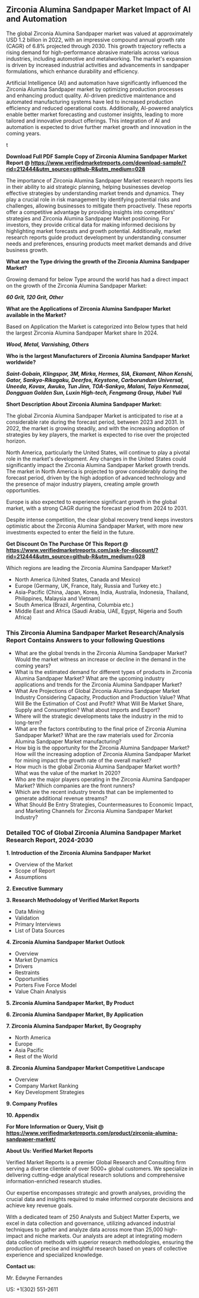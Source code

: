 <h2>Zirconia Alumina Sandpaper Market Impact of AI and Automation</h2><p>The global Zirconia Alumina Sandpaper market was valued at approximately USD 1.2 billion in 2022, with an impressive compound annual growth rate (CAGR) of 6.8% projected through 2030. This growth trajectory reflects a rising demand for high-performance abrasive materials across various industries, including automotive and metalworking. The market's expansion is driven by increased industrial activities and advancements in sandpaper formulations, which enhance durability and efficiency.</p><p>Artificial Intelligence (AI) and automation have significantly influenced the Zirconia Alumina Sandpaper market by optimizing production processes and enhancing product quality. AI-driven predictive maintenance and automated manufacturing systems have led to increased production efficiency and reduced operational costs. Additionally, AI-powered analytics enable better market forecasting and customer insights, leading to more tailored and innovative product offerings. This integration of AI and automation is expected to drive further market growth and innovation in the coming years.</p>t</p><p id="" class=""><strong>Download Full PDF Sample Copy of Zirconia Alumina Sandpaper Market Report @ <a href="https://www.verifiedmarketreports.com/download-sample/?rid=212444&utm_source=github-R&utm_medium=028" target="_blank">https://www.verifiedmarketreports.com/download-sample/?rid=212444&utm_source=github-R&utm_medium=028</a></strong></p><p>The importance of&nbsp;Zirconia Alumina Sandpaper Market research reports lies in their ability to aid strategic planning, helping businesses develop effective strategies by understanding market trends and dynamics. They play a crucial role in risk management by identifying potential risks and challenges, allowing businesses to mitigate them proactively. These reports offer a competitive advantage by providing insights into competitors' strategies and Zirconia Alumina Sandpaper Market positioning. For investors, they provide critical data for making informed decisions by highlighting market forecasts and growth potential. Additionally, market research reports guide product development by understanding consumer needs and preferences, ensuring products meet market demands and drive business growth.</p><p><strong>What are the&nbsp;Type driving the growth of the Zirconia Alumina Sandpaper Market?</strong></p><p id="" class="">Growing demand for below Type around the world has had a direct impact on the growth of the Zirconia Alumina Sandpaper Market:</p><em><strong>60 Grit, 120 Grit, Other</strong></em></p><strong>What are the&nbsp;Applications&nbsp;of Zirconia Alumina Sandpaper Market available in the Market?</strong></p><p id="" class="">Based on Application the Market is categorized into Below types that held the largest Zirconia Alumina Sandpaper Market share In 2024.</p><em><strong>Wood, Metal, Varnishing, Others</strong></em></p><strong>Who is the largest Manufacturers of Zirconia Alumina Sandpaper Market worldwide?</strong></p><p><em><strong>Saint-Gobain, Klingspor, 3M, Mirka, Hermes, SIA, Ekamant, Nihon Kenshi, Gator, Sankyo-Rikagaku, Deerfos, Keystone, Carborundum Universal, Uneeda, Kovax, Awuko, Tun Jinn, TOA-Sankyo, Malani, Taiyo Kenmazai, Dongguan Golden Sun, Luxin High-tech, Fengmang Group, Hubei Yuli</strong></em></p><p id="" class=""><strong>Short Description About Zirconia Alumina Sandpaper Market:</strong></p><p>The global Zirconia Alumina Sandpaper Market is anticipated to rise at a considerable rate during the forecast period, between 2023 and 2031. In 2022, the market is growing steadily, and with the increasing adoption of strategies by key players, the market is expected to rise over the projected horizon.</p><p>North America, particularly the United States, will continue to play a pivotal role in the market's development. Any changes in the United States could significantly impact the Zirconia Alumina Sandpaper Market growth trends. The market in North America is projected to grow considerably during the forecast period, driven by the high adoption of advanced technology and the presence of major industry players, creating ample growth opportunities.</p><p>Europe is also expected to experience significant growth in the global market, with a strong CAGR during the forecast period from 2024 to 2031.</p><p>Despite intense competition, the clear global recovery trend keeps investors optimistic about the Zirconia Alumina Sandpaper Market, with more new investments expected to enter the field in the future.</p><p id="" class=""><strong>Get Discount On The Purchase Of This Report @ <a href="https://www.verifiedmarketreports.com/ask-for-discount/?rid=212444&utm_source=github-R&utm_medium=028" target="_blank">https://www.verifiedmarketreports.com/ask-for-discount/?rid=212444&utm_source=github-R&utm_medium=028</a></strong></p>Which regions are leading the Zirconia Alumina Sandpaper Market?</p><ul><li>North America (United States, Canada and Mexico)</li><li>Europe (Germany, UK, France, Italy, Russia and Turkey etc.)</li><li>Asia-Pacific (China, Japan, Korea, India, Australia, Indonesia, Thailand, Philippines, Malaysia and Vietnam)</li><li>South America (Brazil, Argentina, Columbia etc.)</li><li>Middle East and Africa (Saudi Arabia, UAE, Egypt, Nigeria and South Africa)</li></ul><h3 id="" class="">This Zirconia Alumina Sandpaper Market Research/Analysis Report Contains Answers to your following Questions</h3><ul><li>What are the global trends in the Zirconia Alumina Sandpaper Market? Would the market witness an increase or decline in the demand in the coming years?</li><li>What is the estimated demand for different types of products in Zirconia Alumina Sandpaper Market? What are the upcoming industry applications and trends for the Zirconia Alumina Sandpaper Market?</li><li>What Are Projections of Global Zirconia Alumina Sandpaper Market Industry Considering Capacity, Production and Production Value? What Will Be the Estimation of Cost and Profit? What Will Be Market Share, Supply and Consumption? What about imports and Export?</li><li>Where will the strategic developments take the industry in the mid to long-term?</li><li>What are the factors contributing to the final price of Zirconia Alumina Sandpaper Market? What are the raw materials used for Zirconia Alumina Sandpaper Market manufacturing?</li><li>How big is the opportunity for the Zirconia Alumina Sandpaper Market? How will the increasing adoption of Zirconia Alumina Sandpaper Market for mining impact the growth rate of the overall market?</li><li>How much is the global Zirconia Alumina Sandpaper Market worth? What was the value of the market In 2020?</li><li>Who are the major players operating in the Zirconia Alumina Sandpaper Market? Which companies are the front runners?</li><li>Which are the recent industry trends that can be implemented to generate additional revenue streams?</li><li>What Should Be Entry Strategies, Countermeasures to Economic Impact, and Marketing Channels for Zirconia Alumina Sandpaper Market Industry?</li></ul><h3 id="" class="">Detailed TOC of Global Zirconia Alumina Sandpaper Market Research Report, 2024-2030</h3><p id="" class=""><strong>1. Introduction of the Zirconia Alumina Sandpaper Market</strong></p><ul><li>Overview of the Market</li><li>Scope of Report</li><li>Assumptions</li></ul><p id="" class=""><strong>2. Executive Summary</strong></p><p id="" class=""><strong>3. Research Methodology of Verified Market Reports</strong></p><ul><li>Data Mining</li><li>Validation</li><li>Primary Interviews</li><li>List of Data Sources</li></ul><p id="" class=""><strong>4. Zirconia Alumina Sandpaper Market Outlook</strong></p><ul><li>Overview</li><li>Market Dynamics</li><li>Drivers</li><li>Restraints</li><li>Opportunities</li><li>Porters Five Force Model</li><li>Value Chain Analysis</li></ul><p id="" class=""><strong>5. Zirconia Alumina Sandpaper Market, By Product</strong></p><p id="" class=""><strong>6. Zirconia Alumina Sandpaper Market, By Application</strong></p><p id="" class=""><strong>7. Zirconia Alumina Sandpaper Market, By Geography</strong></p><ul><li>North America</li><li>Europe</li><li>Asia Pacific</li><li>Rest of the World</li></ul><p id="" class=""><strong>8. Zirconia Alumina Sandpaper Market Competitive Landscape</strong></p><ul><li>Overview</li><li>Company Market Ranking</li><li>Key Development Strategies</li></ul><p id="" class=""><strong>9. Company Profiles</strong></p><p id="" class=""><strong>10. Appendix</strong></p><p id="" class=""><strong>For More Information or Query, Visit @ <a href="https://www.verifiedmarketreports.com/product/zirconia-alumina-sandpaper-market/" target="_blank">https://www.verifiedmarketreports.com/product/zirconia-alumina-sandpaper-market/</a></strong></p><p id="" class=""><strong>About Us: Verified Market Reports</strong></p><p id="" class="">Verified Market Reports is a premier Global Research and Consulting firm serving a diverse clientele of over 5000+ global customers. We specialize in delivering cutting-edge analytical research solutions and comprehensive information-enriched research studies.</p><p id="" class="">Our expertise encompasses strategic and growth analyses, providing the crucial data and insights required to make informed corporate decisions and achieve key revenue goals.</p><p id="" class="">With a dedicated team of 250 Analysts and Subject Matter Experts, we excel in data collection and governance, utilizing advanced industrial techniques to gather and analyze data across more than 25,000 high-impact and niche markets. Our analysts are adept at integrating modern data collection methods with superior research methodologies, ensuring the production of precise and insightful research based on years of collective experience and specialized knowledge.</p><p id="" class=""><strong>Contact us:</strong></p><p id="" class="">Mr. Edwyne Fernandes</p><p id="" class="">US: +1(302) 551-2611</p>